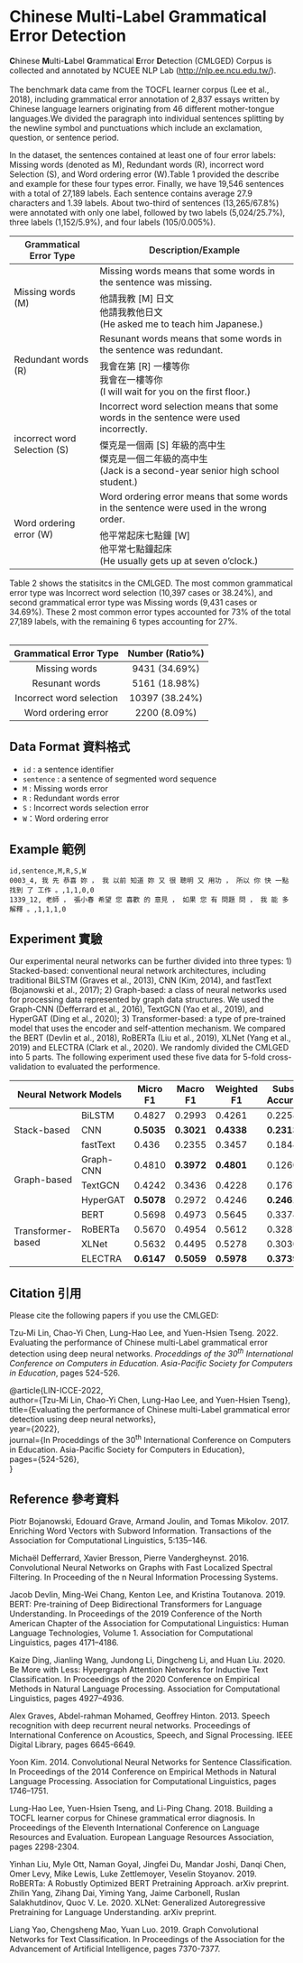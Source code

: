 # Chinese Multi-Label Grammatical Error Detection
**C**hinese **M**ulti-**L**abel **G**rammatical **E**rror **D**etection (CMLGED) Corpus is  collected and annotated by NCUEE NLP Lab (http://nlp.ee.ncu.edu.tw/).<br><br>
The benchmark data came from the TOCFL learner corpus (Lee et al., 2018), including grammatical error annotation of 2,837 essays written by Chinese language learners originating from 46 different mother-tongue languages.We divided the paragraph into individual sentences splitting by the newline symbol and punctuations which include an exclamation, question, or sentence period.<br>

In the dataset, the sentences contained at least one of four error labels: Missing words (denoted as M), Redundant words (R), incorrect word Selection (S), and Word ordering error (W).Table 1 provided the describe and example for these four types error. Finally, we have 19,546 sentences with a total of 27,189 labels. Each sentence contains average 27.9 characters and 1.39 labels.
About two-third of sentences (13,265/67.8%) were annotated with only one label, followed by two labels (5,024/25.7%), three labels (1,152/5.9%), and four labels (105/0.005%).<br>

<table class="tg">
<thead>
  <tr>
    <th class="tg-lgpt"><span style="font-weight:600">Grammatical Error Type</span></th>
    <th class="tg-lgpt"><span style="font-weight:600">Description/Example</span></th>
  </tr>
</thead>
<tbody>
  <tr>
    <td class="tg-16kw" rowspan="2">Missing words (M)</td>
    <td class="tg-m2ts">Missing words means that some words in the sentence was missing.</td>
  </tr>
  <tr>
    <td class="tg-m2ts">他請我教 [M] 日文<br>他請我教他日文<br>(He asked me to teach him Japanese.)</td>
  </tr>
  <tr>
    <td class="tg-16kw" rowspan="2">Redundant words (R)</td>
    <td class="tg-m2ts">Resunant words means that some words in the sentence was redundant.</td>
  </tr>
  <tr>
    <td class="tg-m2ts">我會在第 [R] 一樓等你<br>我會在一樓等你<br>(I will wait for you on the first floor.)</td>
  </tr>
  <tr>
    <td class="tg-m2ts" rowspan="2">incorrect word Selection (S)</td>
    <td class="tg-m2ts">Incorrect word selection means that some words in the sentence were used incorrectly.</td>
  </tr>
  <tr>
    <td class="tg-m2ts">傑克是一個兩 [S] 年級的高中生<br>傑克是一個二年級的高中生<br>(Jack is a second-year senior high school student.)</td>
  </tr>
  <tr>
    <td class="tg-16kw" rowspan="2">Word ordering error (W)</td>
    <td class="tg-m2ts">Word ordering error means that some words in the sentence were used in the wrong order.</td>
  </tr>
  <tr>
    <td class="tg-m2ts">他平常起床七點鐘 [W]<br>他平常七點鐘起床<br>(He usually gets up at seven o’clock.)</td>
  </tr>
</tbody>
</table>
Table 2 shows the statisitcs in the CMLGED. The most common grammatical error type was Incorrect word selection (10,397 cases or 38.24%), and second grammatical error type was Missing words (9,431 cases or 34.69%). These 2 most common error types accounted for 73% of the total 27,189 labels, with the remaining 6 types accounting for 27%.<br>
<br>

| Grammatical Error Type | Number (Ratio%) |
|:-------:|:-----:|
| Missing words | 9431 (34.69%) |
| Resunant words | 5161 (18.98%) |
| Incorrect word selection | 10397 (38.24%) |
| Word ordering error | 2200 (8.09%) |


## Data Format 資料格式
+ `id` : a sentence identifier
+ `sentence` : a sentence of segmented word sequence
+ `M` : Missing words error
+ `R` : Redundant words error
+ `S` : Incorrect words selection error
+ `W`：Word ordering error

## Example 範例
```
id,sentence,M,R,S,W
0003_4, 我 先 恭喜 妳 ， 我 以前 知道 妳 又 很 聰明 又 用功 ， 所以 你 快 一點 找到 了 工作 。,1,1,0,0
1339_12, 老師 ， 張小春 希望 您 喜歡 的 意見 ， 如果 您 有 問題 問 ， 我 能 多 解釋 。,1,1,1,0
```
## Experiment 實驗
Our experimental neural networks can be further divided into three types: 1) Stacked-based: conventional neural network architectures, including traditional BiLSTM (Graves et al., 2013), CNN (Kim, 2014), and fastText (Bojanowski et al., 2017); 2) Graph-based: a class of neural networks used for processing data represented by graph data structures. We used the Graph-CNN (Defferrard et al., 2016), TextGCN (Yao et al., 2019), and HyperGAT (Ding et al., 2020); 3) Transformer-based: a type of pre-trained model that uses the encoder and self-attention mechanism. We compared the BERT (Devlin et al., 2018), RoBERTa (Liu et al., 2019), XLNet (Yang et al., 2019) and ELECTRA (Clark et al., 2020).
We randomly divided the CMLGED into 5 parts. The following experiment used these five data for 5-fold cross-validation to evaluated the performence.<br>
<table class="tg">
<thead>
  <tr>
    <th class="tg-3psh" colspan="2">Neural Network Models</th>
    <th class="tg-3vzc">Micro F1</th>
    <th class="tg-3vzc">Macro F1</th>
    <th class="tg-3vzc">Weighted F1</th>
    <th class="tg-3vzc">Subset Accuracy</th>
  </tr>
</thead>
<tbody>
  <tr>
    <td class="tg-m2ts" rowspan="3">Stack-based</td>
    <td class="tg-m2ts">BiLSTM</td>
    <td class="tg-cwad">0.4827</td>
    <td class="tg-cwad">0.2993</td>
    <td class="tg-cwad">0.4261</td>
    <td class="tg-cwad">0.2258</td>
  </tr>
  <tr>
    <td class="tg-m2ts">CNN</td>
    <td class="tg-cwad"><b>0.5035</b></td>
    <td class="tg-cwad"><b>0.3021</b></td>
    <td class="tg-cwad"><b>0.4338</b></td>
    <td class="tg-cwad"><b>0.2313</b></td>
  </tr>
  <tr>
    <td class="tg-m2ts">fastText</td>
    <td class="tg-cwad">0.436</td>
    <td class="tg-cwad">0.2355</td>
    <td class="tg-cwad">0.3457</td>
    <td class="tg-cwad">0.1844</td>
  </tr>
  <tr>
    <td class="tg-m2ts" rowspan="3">Graph-based</td>
    <td class="tg-m2ts">Graph-CNN</td>
    <td class="tg-cwad">0.4810</td>
    <td class="tg-cwad"><b>0.3972</b></td>
    <td class="tg-cwad"><b>0.4801</b></td>
    <td class="tg-cwad">0.1260</td>
  </tr>
  <tr>
    <td class="tg-m2ts">TextGCN</td>
    <td class="tg-cwad">0.4242</td>
    <td class="tg-cwad">0.3436</td>
    <td class="tg-cwad">0.4228</td>
    <td class="tg-cwad">0.1767</td>
  </tr>
  <tr>
    <td class="tg-m2ts">HyperGAT</td>
    <td class="tg-cwad"><b>0.5078</b></td>
    <td class="tg-cwad">0.2972</td>
    <td class="tg-cwad">0.4246</td>
    <td class="tg-cwad"><b>0.2461</b></td>
  </tr>
  <tr>
    <td class="tg-m2ts" rowspan="4">Transformer-based</td>
    <td class="tg-m2ts">BERT</td>
    <td class="tg-cwad">0.5698</td>
    <td class="tg-cwad">0.4973</td>
    <td class="tg-cwad">0.5645</td>
    <td class="tg-cwad">0.3374</td>
  </tr>
  <tr>
    <td class="tg-m2ts">RoBERTa</td>
    <td class="tg-cwad">0.5670</td>
    <td class="tg-cwad">0.4954</td>
    <td class="tg-cwad">0.5612</td>
    <td class="tg-cwad">0.3287</td>
  </tr>
  <tr>
    <td class="tg-cwad">XLNet</td>
    <td class="tg-cwad">0.5632</td>
    <td class="tg-cwad">0.4495</td>
    <td class="tg-cwad">0.5278</td>
    <td class="tg-cwad">0.3030</td>
  </tr>
  <tr>
    <td class="tg-cwad">ELECTRA</td>
    <td class="tg-cwad"><b>0.6147</b></td>
    <td class="tg-cwad"><b>0.5059</b></td>
    <td class="tg-cwad"><b>0.5978</b></td>
    <td class="tg-cwad"><b>0.3739</b></td>
  </tr>
</tbody>
</table>

## Citation 引用
Please cite the following papers if you use the CMLGED:

Tzu-Mi Lin, Chao-Yi Chen, Lung-Hao Lee, and Yuen-Hsien Tseng. 2022. Evaluating the performance of Chinese multi-Label grammatical error detection using deep neural networks. *Proceddings of the 30<sup>th</sup> International Conference on Computers in Education. Asia-Pacific Society for Computers in Education*, pages 524-526.

@article{LIN-ICCE-2022,<br>
         author={Tzu-Mi Lin, Chao-Yi Chen, Lung-Hao Lee, and Yuen-Hsien Tseng},<br>
         title={Evaluating the performance of Chinese multi-Label grammatical error detection using deep neural networks},<br>
         year={2022},<br>
         journal={In Proceddings of the 30<sup>th</sup> International Conference on Computers in Education. Asia-Pacific Society for Computers in Education},<br>
         pages={524-526},<br>
}
## Reference 參考資料
Piotr Bojanowski, Edouard Grave, Armand Joulin, and Tomas Mikolov. 2017. Enriching Word Vectors with Subword Information. Transactions of the Association for            Computational Linguistics, 5:135–146.<br>

Michaël Defferrard, Xavier Bresson, Pierre Vandergheynst. 2016. Convolutional Neural Networks on Graphs with Fast Localized Spectral Filtering. In Proceeding of the n  Neural Information Processing Systems. <br>

Jacob Devlin, Ming-Wei Chang, Kenton Lee, and Kristina Toutanova. 2019. BERT: Pre-training of Deep Bidirectional Transformers for Language Understanding. In            Proceedings of the 2019 Conference of the North American Chapter of the Association for Computational Linguistics: Human Language Technologies, Volume 1.               Association for Computational Linguistics, pages 4171–4186.<br>

Kaize Ding, Jianling Wang, Jundong Li, Dingcheng Li, and Huan Liu. 2020. Be More with Less: Hypergraph Attention Networks for Inductive Text Classification. In          Proceedings of the 2020 Conference on Empirical Methods in Natural Language Processing. Association for Computational Linguistics, pages 4927–4936.<br>

Alex Graves, Abdel-rahman Mohamed, Geoffrey Hinton. 2013. Speech recognition with deep recurrent neural networks. Proceedings of  International Conference on            Acoustics, Speech, and Signal Processing. IEEE Digital Library, pages 6645-6649. <br>

Yoon Kim. 2014. Convolutional Neural Networks for Sentence Classification. In Proceedings of the 2014 Conference on Empirical Methods in Natural Language Processing.    Association for Computational Linguistics, pages 1746–1751.<br>

Lung-Hao Lee, Yuen-Hsien Tseng, and Li-Ping Chang. 2018. Building a TOCFL learner corpus for Chinese grammatical error diagnosis. In Proceedings of the Eleventh       International Conference on Language Resources and Evaluation. European Language Resources Association, pages 2298-2304.<br>

Yinhan Liu, Myle Ott, Naman Goyal, Jingfei Du, Mandar Joshi, Danqi Chen, Omer Levy, Mike Lewis, Luke Zettlemoyer, Veselin Stoyanov. 2019. RoBERTa: A Robustly Optimized  BERT Pretraining Approach. arXiv preprint.<br>
Zhilin Yang, Zihang Dai, Yiming Yang, Jaime Carbonell, Ruslan Salakhutdinov, Quoc V. Le. 2020. XLNet: Generalized Autoregressive Pretraining for Language                Understanding. arXiv preprint.<br>

Liang Yao, Chengsheng Mao, Yuan Luo. 2019. Graph Convolutional Networks for Text Classification. In Proceedings of the Association for the Advancement of Artificial    Intelligence, pages 7370-7377.<br>
